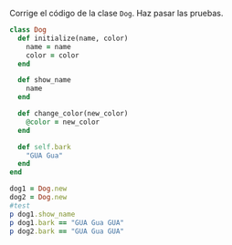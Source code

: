 Corrige el código de la clase `Dog`. Haz pasar las pruebas.

```Ruby
class Dog
  def initialize(name, color)
    name = name
    color = color
  end

  def show_name
    name
  end

  def change_color(new_color)
    @color = new_color
  end

  def self.bark
    "GUA Gua"
  end
end

dog1 = Dog.new
dog2 = Dog.new
#test
p dog1.show_name
p dog1.bark == "GUA Gua GUA"
p dog2.bark == "GUA Gua GUA"
```
